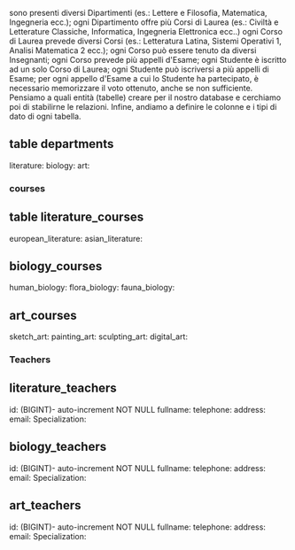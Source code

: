 sono presenti diversi Dipartimenti (es.: Lettere e Filosofia, Matematica, Ingegneria ecc.);
ogni Dipartimento offre più Corsi di Laurea (es.: Civiltà e Letterature Classiche, Informatica, Ingegneria Elettronica ecc..)
ogni Corso di Laurea prevede diversi Corsi (es.: Letteratura Latina, Sistemi Operativi 1, Analisi Matematica 2 ecc.);
ogni Corso può essere tenuto da diversi Insegnanti;
ogni Corso prevede più appelli d'Esame;
ogni Studente è iscritto ad un solo Corso di Laurea;
ogni Studente può iscriversi a più appelli di Esame;
per ogni appello d'Esame a cui lo Studente ha partecipato, è necessario memorizzare il voto ottenuto, anche se non sufficiente. Pensiamo a quali entità (tabelle) creare per il nostro database e cerchiamo poi di stabilirne le relazioni. Infine, andiamo a definire le colonne e i tipi di dato di ogni tabella.

## table departments

literature:
biology:
art:


### courses ###
##  table literature_courses
european_literature:
asian_literature:

## biology_courses
human_biology:
flora_biology:
fauna_biology:


## art_courses
sketch_art:
painting_art:
sculpting_art:
digital_art:

### Teachers ###

## literature_teachers
id: (BIGINT)- auto-increment  NOT NULL
fullname:
telephone:
address:
email:
Specialization:

## biology_teachers
id: (BIGINT)- auto-increment  NOT NULL
fullname:
telephone:
address:
email:
Specialization:

## art_teachers
id: (BIGINT)- auto-increment  NOT NULL
fullname:
telephone:
address:
email:
Specialization:
